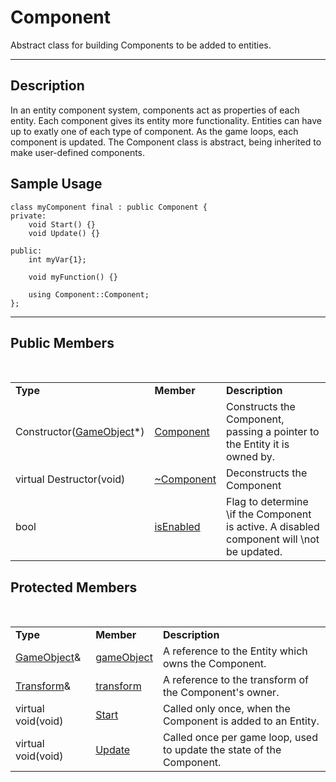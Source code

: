 <!-- Title and brief of article -->
# Component

Abstract class for building Components to be added to entities.

---

<!-- Description of subject class -->
## Description

In an entity component system, components act as properties of each entity. Each component gives its entity more functionality. Entities can have up to exatly one of each type of component. As the game loops, each component is updated. The Component class is abstract, being inherited to make user-defined components.

<!-- Show an example of the class in use here -->
## Sample Usage

	class myComponent final : public Component {
	private:
		void Start() {}
		void Update() {}

	public:
		int myVar{1};

		void myFunction() {}

		using Component::Component;
	};

---

<!-- Display members of the class, only display protected members if the class
     is meant to be inherited -->
## Public Members

<br class="empty"><table class="code">
	<tr>
		<td>**Type**
		</td>
		<td>**Member**
		</td>
		<td>**Description**
		</td>
	</tr>
	<tr>
		<td>Constructor([GameObject](/)*)
		</td>
		<td>[Component](/docs/component)
		</td>
		<td>Constructs the Component, passing a pointer to the Entity it is owned by.
		</td>
	</tr>
	<tr>
		<td>virtual Destructor(void)
		</td>
		<td>[~Component](/)
		</td>
		<td>Deconstructs the Component
		</td>
	</tr>
	<tr>
		<td>bool
		</td>
		<td>[isEnabled](/)
		</td>
		<td>Flag to determine \if the Component is active. A disabled component will \not be updated.
		</td>
	</tr>
</table>

## Protected Members

<!--
A newline character is added here to allow MD syntax within inline HTML. I
really have no idea why this works but it does. In order to hide the new line
character, we add class="empty" which is defined in the Style Sheet to not
display.
-->
<br class="empty"><table class="code">
	<tr>
		<td>**Type**
		</td>
		<td>**Member**
		</td>
		<td>**Description**
		</td>
	</tr>
	<tr>
		<td>[GameObject](/)&
		</td>
		<td>[gameObject](/)
		</td>
		<td>A reference to the Entity which owns the Component.
		</td>
	</tr>
	<tr>
		<td>[Transform](/)&
		</td>
		<td>[transform](/)
		</td>
		<td>A reference to the transform of the Component's owner.
		</td>
	</tr>
	<tr>
		<td>virtual void(void)
		</td>
		<td>[Start](/)
		</td>
		<td>Called only once, when the Component is added to an Entity.
		</td>
	</tr>
	<tr>
		<td>virtual void(void)
		</td>
		<td>[Update](/)
		</td>
		<td>Called once per game loop, used to update the state of the Component.
		</td>
	</tr>
</table>

<!-- Copyright footer -->
<span id="copyright"></span>


<!-- Add the copyright footer: make sure to have a span tag with an id of "copyright" -->
<script src="/docs/assets/cake-copyright-maker.js" defer></script>
<!-- CPP Inline Syntax Highlighter Script: applies to all class="code", also
     insert a '\' before any keyword that should not be colored -->
<script src="/docs/assets/cpp-keyword-color.js" defer></script>


